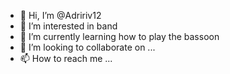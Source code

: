 - 👋 Hi, I’m @Adririv12
- 👀 I’m interested in band
- 🌱 I’m currently learning how to play the bassoon 
- 💞️ I’m looking to collaborate on ...
- 📫 How to reach me ...

<!---
Adririv12/Adririv12 is a ✨ special ✨ repository because its `README.md` (this file) appears on your GitHub profile.
You can click the Preview link to take a look at your changes.
--->
